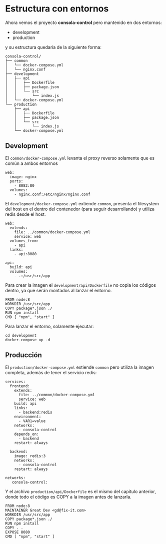 # Estructura con entornos

Ahora vemos el proyecto **consola-control** pero mantenido en dos entornos:

* development
* production

y su estructura quedaría de la siguiente forma:

```
consola-control/
├── common
│   └── docker-compose.yml
│   └── nginx.conf
├── development
│   ├── api
│   │   ├── Dockerfile
│   │   ├── package.json
│   │   └── src
│   │       └── index.js
│   └── docker-compose.yml
└── production
    ├── api
    │   ├── Dockerfile
    │   ├── package.json
    │   └── src
    │       └── index.js
    └── docker-compose.yml
```

## Development

El `common/docker-compose.yml` levanta el proxy reverso solamente que es común a ambos entornos

```
web:
  image: nginx
  ports:
    - 8082:80
  volumes:
    - nginx.conf:/etc/nginx/nginx.conf
```

El `development/docker-compose.yml` extiende `common`, presenta el filesystem del host en el dentro del contenedor (para seguir desarrollando) y utiliza redis desde el host.

```
web:
  extends:
    file: ../common/docker-compose.yml
    service: web
  volumes_from: 
    - api
  links:
    - api:8080

api:
  build: api
  volumes:
    - .:/usr/src/app
```

Para crear la imagen el `development/api/Dockerfile` no copia los códigos dentro, ya que serán montados al lanzar el entorno.

```
FROM node:8
WORKDIR /usr/src/app
COPY package*.json ./
RUN npm install
CMD [ "npm", "start" ]
```

Para lanzar el entorno, solamente ejecutar:

```
cd development
docker-compose up -d
```

## Producción

El `production/docker-compose.yml` extiende `common` pero utiliza la imagen completa, además de tener el servicio redis:

```
services:
  frontend:
    extends:
      file: ../common/docker-compose.yml
      service: web
    build: api
    links:
      - backend:redis
    environment:
      - VAR1=value
    networks: 
      - consola-control
    depends_on:
      - backend
    restart: always

  backend:
    image: redis:3
    networks:
      - consola-control
    restart: always
    
networks:
   consola-control:
```

Y el archivo `production/api/Dockerfile` es el mismo del capítulo anterior, donde todo el código es COPY a la imagen antes de lanzarla.

```
FROM node:8
MAINTAINER Great Dev <gd@fix-it.com>
WORKDIR /usr/src/app
COPY package*.json ./
RUN npm install
COPY . .
EXPOSE 8080
CMD [ "npm", "start" ]
```



